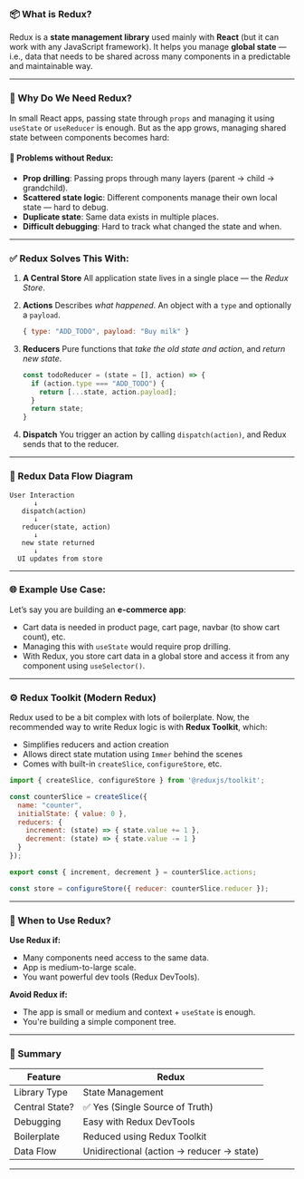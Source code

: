 
### 📦 What is Redux?

Redux is a **state management library** used mainly with **React** (but it can work with any JavaScript framework). It helps you manage **global state** — i.e., data that needs to be shared across many components in a predictable and maintainable way.

---

### 🧠 Why Do We Need Redux?

In small React apps, passing state through `props` and managing it using `useState` or `useReducer` is enough.
But as the app grows, managing shared state between components becomes hard:

#### 🧩 Problems without Redux:

* **Prop drilling**: Passing props through many layers (parent → child → grandchild).
* **Scattered state logic**: Different components manage their own local state — hard to debug.
* **Duplicate state**: Same data exists in multiple places.
* **Difficult debugging**: Hard to track what changed the state and when.

---

### ✅ Redux Solves This With:

1. **A Central Store**
   All application state lives in a single place — the *Redux Store*.

2. **Actions**
   Describes *what happened*. An object with a `type` and optionally a `payload`.

   ```js
   { type: "ADD_TODO", payload: "Buy milk" }
   ```

3. **Reducers**
   Pure functions that *take the old state and action*, and *return new state*.

   ```js
   const todoReducer = (state = [], action) => {
     if (action.type === "ADD_TODO") {
       return [...state, action.payload];
     }
     return state;
   }
   ```

4. **Dispatch**
   You trigger an action by calling `dispatch(action)`, and Redux sends that to the reducer.

---

### 🔄 Redux Data Flow Diagram

```
User Interaction
      ↓
   dispatch(action)
      ↓
   reducer(state, action)
      ↓
   new state returned
      ↓
  UI updates from store
```

---

### 🌐 Example Use Case:

Let’s say you are building an **e-commerce app**:

* Cart data is needed in product page, cart page, navbar (to show cart count), etc.
* Managing this with `useState` would require prop drilling.
* With Redux, you store cart data in a global store and access it from any component using `useSelector()`.

---

### ⚙️ Redux Toolkit (Modern Redux)

Redux used to be a bit complex with lots of boilerplate.
Now, the recommended way to write Redux logic is with **Redux Toolkit**, which:

* Simplifies reducers and action creation
* Allows direct state mutation using `Immer` behind the scenes
* Comes with built-in `createSlice`, `configureStore`, etc.

```js
import { createSlice, configureStore } from '@reduxjs/toolkit';

const counterSlice = createSlice({
  name: "counter",
  initialState: { value: 0 },
  reducers: {
    increment: (state) => { state.value += 1 },
    decrement: (state) => { state.value -= 1 }
  }
});

export const { increment, decrement } = counterSlice.actions;

const store = configureStore({ reducer: counterSlice.reducer });
```

---

### 🧭 When to Use Redux?

**Use Redux if:**

* Many components need access to the same data.
* App is medium-to-large scale.
* You want powerful dev tools (Redux DevTools).

**Avoid Redux if:**

* The app is small or medium and context + `useState` is enough.
* You're building a simple component tree.

---

### 📝 Summary

| Feature        | Redux                                     |
| -------------- | ----------------------------------------- |
| Library Type   | State Management                          |
| Central State? | ✅ Yes (Single Source of Truth)            |
| Debugging      | Easy with Redux DevTools                  |
| Boilerplate    | Reduced using Redux Toolkit               |
| Data Flow      | Unidirectional (action → reducer → state) |

---